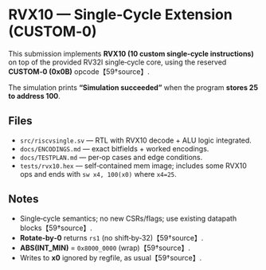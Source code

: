 # RVX10 — Single‑Cycle Extension (CUSTOM‑0)

This submission implements **RVX10 (10 custom single‑cycle instructions)** on top of the provided RV32I single‑cycle core, using the reserved **CUSTOM‑0 (0x0B)** opcode【59†source】.


The simulation prints **“Simulation succeeded”** when the program **stores 25 to address 100**.

## Files
- `src/riscvsingle.sv` — RTL with RVX10 decode + ALU logic integrated.
- `docs/ENCODINGS.md` — exact bitfields + worked encodings.
- `docs/TESTPLAN.md` — per‑op cases and edge conditions.
- `tests/rvx10.hex` — self‑contained mem image; includes some RVX10 ops and ends with `sw x4, 100(x0)` where `x4=25`.

## Notes
- Single‑cycle semantics; no new CSRs/flags; use existing datapath blocks【59†source】.
- **Rotate‑by‑0** returns `rs1` (no shift‑by‑32)【59†source】.
- **ABS(INT_MIN)** = `0x8000_0000` (wrap)【59†source】.
- Writes to **x0** ignored by regfile, as usual【59†source】.
